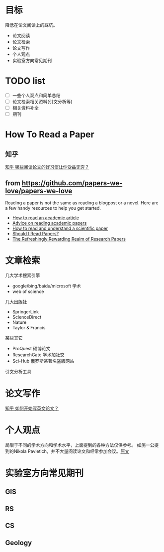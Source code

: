 
# 目标

降低在论文阅读上的踩坑。

- 论文阅读
- 论文检索
- 论文写作
- 个人观点
- 实验室方向常见期刊

# TODO list

- [ ] 一些个人观点和简单总结
- [ ] 论文检索相关资料(引文分析等)
- [ ] 相关资料补全
- [ ] 期刊

# How To Read a Paper

## 知乎

[知乎 哪些阅读论文的好习惯让你受益无穷？](https://www.zhihu.com/question/35930686/answer/66146943)

## from https://github.com/papers-we-love/papers-we-love

Reading a paper is not the same as reading a blogpost or a novel. Here are a few handy resources to help you get started.

* [How to read an academic article](http://organizationsandmarkets.com/2010/08/31/how-to-read-an-academic-article/)
* [Advice on reading academic papers](https://www.cc.gatech.edu/~akmassey/posts/2012-02-15-advice-on-reading-academic-papers.html)
* [How to read and understand a scientific paper](http://violentmetaphors.com/2013/08/25/how-to-read-and-understand-a-scientific-paper-2/)
* [Should I Read Papers?](http://michaelrbernste.in/2014/10/21/should-i-read-papers.html)
* [The Refreshingly Rewarding Realm of Research Papers](https://www.youtube.com/watch?v=8eRx5Wo3xYA)


# 文章检索

几大学术搜索引擎

- google/bing/baidu/microsoft 学术
- web of science

几大出版社

- SpringerLink
- ScienceDirect
- Nature
- Taylor & Francis

某些其它

- ProQuest 硕博论文
- ResearchGate 学术加社交
- Sci-Hub 俄罗斯某著名盗版网站


引文分析工具


# 论文写作

[知乎 如何开始写英文论文？](https://www.zhihu.com/question/23684933)


# 个人观点

局限于不同的学术方向和学术水平，上面提到的各种方法仅供参考。 如施一公提到的Nikola Pavletich，并不大量阅读论文和经常参加会议。[原文](http://blog.sciencenet.cn/home.php?mod=space&uid=46212&do=blog&id=486270)

# 实验室方向常见期刊

## GIS

## RS

## CS

## Geology
